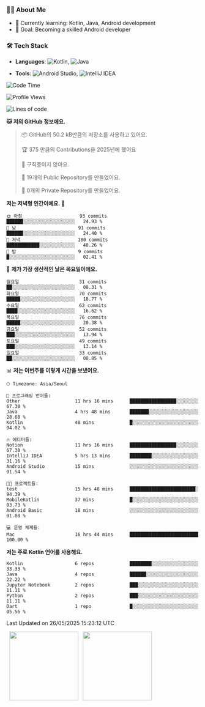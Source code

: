 ### 👨‍💻 About Me
- 🌱 Currently learning: Kotlin, Java, Android development
- 🎯 Goal: Becoming a skilled Android developer

### 🛠 Tech Stack
- **Languages**: ![Kotlin](https://img.shields.io/badge/Kotlin-0095D5?style=flat-square&logo=kotlin&logoColor=white), 
![Java](https://img.shields.io/badge/Java-007396?style=flat-square&logo=coffeescript&logoColor=white)

- **Tools**:
![Android Studio](https://img.shields.io/badge/Android%20Studio-3DDC84?style=flat-square&logo=android-studio&logoColor=white), 
![IntelliJ IDEA](https://img.shields.io/badge/IntelliJ%20IDEA-000000?style=flat-square&logo=intellij-idea&logoColor=white)

<!--START_SECTION:waka-->
![Code Time](http://img.shields.io/badge/Code%20Time-157%20hrs%2032%20mins-blue)

![Profile Views](http://img.shields.io/badge/Profile%20Views-2-blue)

![Lines of code](https://img.shields.io/badge/%EC%A0%80%EB%8A%94%20%EC%97%AC%ED%83%9C%EA%B9%8C%EC%A7%80%20-278.1%20thousand%20%EC%A4%84%EC%9D%98%20%EC%BD%94%EB%93%9C%EB%A5%BC%20%EC%9E%91%EC%84%B1%ED%96%88%EC%96%B4%EC%9A%94.-blue)

**🐱 저의 GitHub 정보에요.** 

> 📦 GitHub의 50.2 kB만큼의 저장소를 사용하고 있어요. 
 > 
> 🏆 375 만큼의 Contributions을 2025년에 했어요
 > 
> 🚫 구직중이지 않아요.
 > 
> 📜 19개의 Public Repository를 만들었어요. 
 > 
> 🔑 0개의 Private Repository를 만들었어요. 
 > 
**저는 저녁형 인간이에요. 🦉** 

```text
🌞 아침                     93 commits          ██████░░░░░░░░░░░░░░░░░░░   24.93 % 
🌆 낮　                     91 commits          ██████░░░░░░░░░░░░░░░░░░░   24.40 % 
🌃 저녁                     180 commits         ████████████░░░░░░░░░░░░░   48.26 % 
🌙 밤　                     9 commits           █░░░░░░░░░░░░░░░░░░░░░░░░   02.41 % 
```
📅 **제가 가장 생산적인 날은 목요일이에요.** 

```text
월요일                      31 commits          ██░░░░░░░░░░░░░░░░░░░░░░░   08.31 % 
화요일                      70 commits          █████░░░░░░░░░░░░░░░░░░░░   18.77 % 
수요일                      62 commits          ████░░░░░░░░░░░░░░░░░░░░░   16.62 % 
목요일                      76 commits          █████░░░░░░░░░░░░░░░░░░░░   20.38 % 
금요일                      52 commits          ███░░░░░░░░░░░░░░░░░░░░░░   13.94 % 
토요일                      49 commits          ███░░░░░░░░░░░░░░░░░░░░░░   13.14 % 
일요일                      33 commits          ██░░░░░░░░░░░░░░░░░░░░░░░   08.85 % 
```


📊 **저는 이번주를 이렇게 시간을 보냈어요.** 

```text
🕑︎ Timezone: Asia/Seoul

💬 프로그래밍 언어들: 
Other                    11 hrs 16 mins      █████████████████░░░░░░░░   67.30 % 
Java                     4 hrs 48 mins       ███████░░░░░░░░░░░░░░░░░░   28.68 % 
Kotlin                   40 mins             █░░░░░░░░░░░░░░░░░░░░░░░░   04.02 % 

🔥 에디터들: 
Notion                   11 hrs 16 mins      █████████████████░░░░░░░░   67.30 % 
IntelliJ IDEA            5 hrs 13 mins       ████████░░░░░░░░░░░░░░░░░   31.16 % 
Android Studio           15 mins             ░░░░░░░░░░░░░░░░░░░░░░░░░   01.54 % 

🐱‍💻 프로젝트들: 
test                     15 hrs 48 mins      ████████████████████████░   94.39 % 
MobileKotlin             37 mins             █░░░░░░░░░░░░░░░░░░░░░░░░   03.73 % 
Android Basic            18 mins             ░░░░░░░░░░░░░░░░░░░░░░░░░   01.88 % 

💻 운영 체제들: 
Mac                      16 hrs 44 mins      █████████████████████████   100.00 % 
```

**저는 주로 Kotlin 언어를 사용해요.** 

```text
Kotlin                   6 repos             ████████░░░░░░░░░░░░░░░░░   33.33 % 
Java                     4 repos             ██████░░░░░░░░░░░░░░░░░░░   22.22 % 
Jupyter Notebook         2 repos             ███░░░░░░░░░░░░░░░░░░░░░░   11.11 % 
Python                   2 repos             ███░░░░░░░░░░░░░░░░░░░░░░   11.11 % 
Dart                     1 repo              █░░░░░░░░░░░░░░░░░░░░░░░░   05.56 % 
```




 Last Updated on 26/05/2025 15:23:12 UTC
<!--END_SECTION:waka-->

<p>
  <img height="180em" src="https://github-readme-stats.vercel.app/api?username=JongHyun070105&show_icons=true&include_all_commits=true&bg_color=0d1117&title_color=ffffff&text_color=c9d1d9&icon_color=79ff97">
  <img height="180em" src="https://github-readme-stats.vercel.app/api/top-langs/?username=JongHyun070105&layout=compact&langs_count=4&bg_color=0d1117&title_color=ffffff&text_color=c9d1d9&hide=php,jupyter%20notebook&hide_repo=EcoStep,mimir,git-session">
</p>
